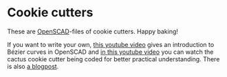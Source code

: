 # Cookie cutters

These are [OpenSCAD](https://www.openscad.org)-files of cookie cutters. Happy baking!

If you want to write your own, [this youtube video](https://www.youtube.com/watch?v=tOx5UI8GGns) gives an introduction to Bézier curves in OpenSCAD and [in this youtube video](https://youtu.be/-fYJqrTEm84) you can watch the cactus cookie cutter being coded for better practical understanding. There is also [a blogpost](https://benjaminwand.github.io/verbose-cv/projects/bezier_curves.html).